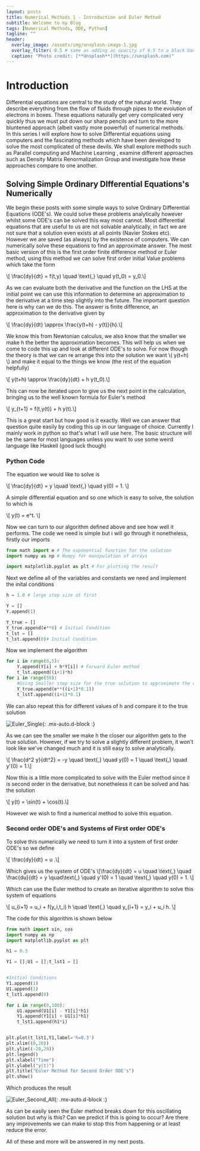 ```yaml
---
layout: posts
title: Numerical Methods 1 - Introduction and Euler Method
subtitle: Welcome to my Blog
tags: [Numerical Methods, ODE, Python]
tagline: ""
header:
  overlay_image: /assets/img/unsplash-image-1.jpg
  overlay_filter: 0.5 # same as adding an opacity of 0.5 to a black background
  caption: "Photo credit: [**Unsplash**](https://unsplash.com)"
---
```

# Introduction

Differential equations are central to the study of the natural world. They describe everything from the flow of fluids through pipes to the evolution of electrons in boxes. These equations naturally get very complicated very quickly thus we must put down our sharp pencils and turn to the more bluntened approach (albeit vastly more powerful) of numerical methods. 
<br>
In this series I will explore how to solve Differential equations using computers and the fascinating methods which have been developed to solve the most complicated of these devils. We shall explore methods such as Parallel computing and Machine Learning , examine different approaches such as Density Matrix Renormalization Group and investigate how these approaches compare to one another.

## Solving Simple Ordinary DIfferential Equations's Numerically

We begin these posts with some simple ways to solve Ordinary Differential Equations (ODE's). We could solve these problems analytically however whilst some ODE's can be solved this way most cannot. Most differential equations that are useful to us are not solvable analytically, in fact we are not sure that a solution even exists at all points (Navier Stokes etc). However we are saved (as always) by the existence of computers. We can numerically solve these equations to find an approximate answer. The most basic version of this is the first order finite difference method or Euler method, using this method we can solve first order initial Value problems which take the form


\\[ \frac{dy}{dt} = f(t,y) \quad \text{,} \quad y(t_0) = y_0.\\]

As we can evaluate both the derivative and the function on the LHS at the initial point we can use this information to determine an approximation to the derivative at a time step slightly into the future. The important question here is why can we do this. The answer is finite difference, an approximation to the derivative given by

\\[ \frac{dy}{dt} \approx \frac{y(t+h) - y(t)}{h}.\\]

We know this from Newtonian calculus, we also know that the smaller we make h the better the approximation becomes. This will help us when we come to code this up and look at different ODE's to solve. For now though the theory is that we can re arrange this into the solution we want \\( y(t+h) \\)  and make it equal to the things we know (the rest of the equation helpfully)

\\[ y(t+h) \approx \frac{dy}{dt} + h y(t_0).\\]

This can now be iterated upon to give us the next point in the calculation, bringing us to the well known formula for Euler's method 

\\[ y_{t+1} = f(t,y(t)) + h y(t).\\]

This is a great start but how good is it exactly. Well we can answer that question quite easily by coding this up in our language of choice. Currently I mainly work in python so that's what I will use here. The basic structure will be the same for most languages unless you want to use some weird language like Haskell (good luck though)

### Python Code
The equation we would like to solve is 

\\[  \frac{dy}{dt} = y \quad \text{,} \quad y(0) = 1. \\]

A simple differential equation and so one which is easy to solve, the solution to which is 

\\[  y(t) = e^t. \\]

Now we can turn to our algorithm defined above and see how well it performs. The code we need is simple but i will go through it nonetheless, firstly our imports 
``` python
from math import e # The exponential function for the solution
import numpy as np # Numpy for manipulation of arrays

import matplotlib.pyplot as plt # For plotting the result
```
Next we define all of the variables and constants we need and implement the inital conditions
``` python
h = 1.0 # large step size at first

Y = []
Y.append(1) 

Y_true = []
Y_true.append(e**0) # Initial Condition
t_lst = []
t_lst.append(0)# Initial Condition
```
Now we implement the algorithm

``` python
for i in range(0,5):
	Y.append(Y[i] + h*Y[i]) # Forward Euler method
	t_lst.append((i+1)*h)
for i in range(50):
	#Using Smaller step size for the true solution to approximate the continuum
	Y_true.append(e**((i+1)*0.1))
	t_lstT.append((i+1)*0.1)

```
We can also repeat this for different values of h and compare it to the true solution 

![Euler_Single](/assets/img/Euler_All.png){: .mx-auto.d-block :}

As we can see the smaller we make h the closer our algorithm gets to the true solution. However, if we try to solve a slightly different problem, it won't look like we've changed much and it is still easy to solve analytically.

\\[ \frac{d^2 y}{dt^2} = -y \quad \text{,} \quad y(0) = 1 \quad \text{,} \quad y'(0) = 1.\\]

Now this is a little more complicated to solve with the Euler method since it is second order in the derivative, but nonetheless it can be solved and has the solution 

\\[ y(t) = \sin(t) + \cos(t).\\]

However we wish to find a numerical method to solve this equation.

### Second order ODE's and Systems of First order ODE's

To solve this numerically we need to turn it into a system of first order ODE's so we define

\\[ \frac{dy}{dt} = u .\\]

Which gives us the system of ODE's
\\[\frac{dy}{dt} = u \quad \text{,} \quad \frac{du}{dt} = y \quad\text{,} \quad y'(0) = 1 \quad \text{,} \quad y(0) = 1.
\\]

Which can use the Euler method to create an iterative algorithm to solve this system of equations

\\[ 
u_{i+1} = u_i + f(y_i,t_i) h
\quad \text{,} \quad
y_{i+1} = y_i + u_i h.
\\]

The code for this algorithm is shown below

``` python
from math import sin, cos
import numpy as np
import matplotlib.pyplot as plt

h1 = 0.3

Y1 = [];U1 = [];t_lst1 = []


#Initial Conditions
Y1.append(1)
U1.append(1)
t_lst1.append(0)

for i in range(0,100):
	U1.append(U1[i] - Y1[i]*h1)
	Y1.append(Y1[i] + U1[i]*h1)
	t_lst1.append(h1*i)


plt.plot(t_lst1,Y1,label='h=0.3')
plt.xlim((0,20))
plt.ylim((-20,20))
plt.legend()
plt.xlabel("Time")
plt.ylabel("y(t)")
plt.title("Euler Method for Second Order ODE's")
plt.show()
```
Which produces the result

![Euler_Second_All](/assets/img/Euler_Second_All.png){: .mx-auto.d-block :}

As can be easily seen the Euler method breaks down for this oscillating solution but why is this? Can we predict if this is going to occur? Are there any improvements we can make to stop this from happening or at least reduce the error.

All of these and more will be answered in my next posts.


